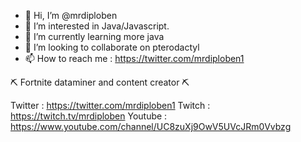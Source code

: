 - 👋 Hi, I’m @mrdiploben
- 👀 I’m interested in Java/Javascript.
- 🌱 I’m currently learning more java
- 💞️ I’m looking to collaborate on pterodactyl
- 📫 How to reach me : https://twitter.com/mrdiploben1

⛏️ Fortnite dataminer and content creator ⛏️

Twitter : https://twitter.com/mrdiploben1
Twitch : https://twitch.tv/mrdiploben
Youtube : https://www.youtube.com/channel/UC8zuXj9OwV5UVcJRm0Vvbzg

